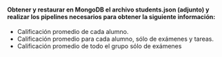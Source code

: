 #### Obtener y restaurar en MongoDB el archivo students.json (adjunto) y realizar los pipelines necesarios para obtener la siguiente información:

- Calificación promedio de cada alumno.
- Calificación promedio para cada alumno, sólo de exámenes y tareas.
- Calificación promedio de todo el grupo sólo de exámenes
